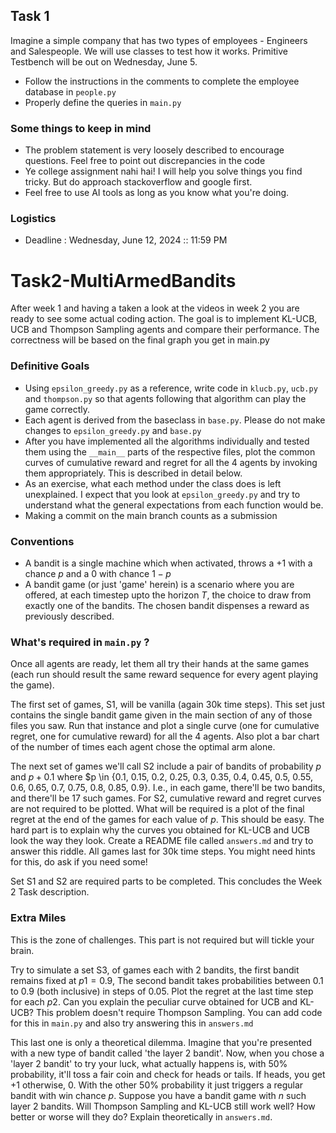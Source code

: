 ## Task 1

Imagine a simple company that has two types of employees - Engineers and Salespeople. We will use classes to test how it works. Primitive Testbench will be out on Wednesday, June 5.

- Follow the instructions in the comments to complete the employee database in `people.py`
- Properly define the queries in `main.py` 

### Some things to keep in mind
- The problem statement is very loosely described to encourage questions. Feel free to point out discrepancies in the code
- Ye college assignment nahi hai! I will help you solve things you find tricky. But do approach stackoverflow and google first.
- Feel free to use AI tools as long as you know what you're doing.

### Logistics
- Deadline : Wednesday, June 12, 2024 :: 11:59 PM



# Task2-MultiArmedBandits

After week 1 and having a taken a look at the videos in week 2 you are ready to see some actual coding action.
The goal is to implement KL-UCB, UCB and Thompson Sampling agents and compare their performance. The correctness will be based on the final graph you get in main.py

### Definitive Goals
- Using `epsilon_greedy.py` as a reference, write code in `klucb.py`, `ucb.py` and `thompson.py` so that agents following that algorithm can play the game correctly.
- Each agent is derived from the baseclass in `base.py`. Please do not make changes to `epsilon_greedy.py` and `base.py`
- After you have implemented all the algorithms individually and tested them using the `__main__` parts of the respective files, plot the common curves of cumulative reward and regret for all the 4 agents by invoking them appropriately. This is described in detail below.
- As an exercise, what each method under the class does is left unexplained. I expect that you look at `epsilon_greedy.py` and try to understand what the general expectations from each function would be.
- Making a commit on the main branch counts as a submission

### Conventions
- A bandit is a single machine which when activated, throws a +1 with a chance $p$ and a 0 with chance $1-p$
- A bandit game (or just 'game' herein) is a scenario where you are offered, at each timestep upto the horizon $T$, the choice to draw from exactly one of the bandits. The chosen bandit dispenses a reward as previously described.

### What's required in `main.py` ?
Once all agents are ready, let them all try their hands at the same games (each run should result the same reward sequence for every agent playing the game). 

The first set of games, S1, will be vanilla (again 30k time steps). This set just contains the single bandit game given in the main section of any of those files you saw. Run that instance and plot a single curve (one for cumulative regret, one for cumulative reward) for all the 4 agents. Also plot a bar chart of the number of times each agent chose the optimal arm alone.


The next set of games we'll call S2 include a pair of bandits of probability $p$ and $p+0.1$ where $p \in \{0.1, 0.15, 0.2, 0.25, 0.3, 0.35, 0.4, 0.45, 0.5, 0.55, 0.6, 0.65, 0.7, 0.75, 0.8, 0.85, 0.9\}. I.e., in each game, there'll be two bandits, and there'll be 17 such games. For S2, cumulative reward and regret curves are not required to be plotted. What will be required is a plot of the final regret at the end of the games for each value of $p$. This should be easy. The hard part is to explain why the curves you obtained for KL-UCB and UCB look the way they look. Create a README file called `answers.md` and try to answer this riddle. All games last for 30k time steps. You might need hints for this, do ask if you need some!

Set S1 and S2 are required parts to be completed. This concludes the Week 2 Task description.

### Extra Miles
This is the zone of challenges. This part is not required but will tickle your brain.

Try to simulate a set S3, of games each with 2 bandits, the first bandit remains fixed at $p1 =0.9$, The second bandit takes probabilities between $0.1$ to $0.9$ (both inclusive) in steps of $0.05$. Plot the regret at the last time step for each $p2$. Can you explain the peculiar curve obtained for UCB and KL-UCB? This problem doesn't require Thompson Sampling. You can add code for this in `main.py` and also try answering this in `answers.md`

This last one is only a theoretical dilemma. Imagine that you're presented with a new type of bandit called 'the layer 2 bandit'. Now, when you chose a 'layer 2 bandit' to try your luck, what actually happens is, with 50% probability, it'll toss a fair coin and check for heads or tails. If heads, you get +1 otherwise, 0. With the other 50% probability it just triggers a regular bandit with win chance $p$. Suppose you have a bandit game with $n$ such layer 2 bandits. Will Thompson Sampling and KL-UCB still work well? How better or worse will they do? Explain theoretically in `answers.md`.

